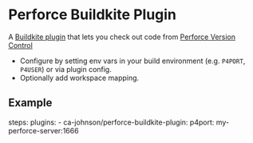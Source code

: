 # Perforce Buildkite Plugin

A [Buildkite plugin](https://buildkite.com/docs/agent/v3/plugins) that lets you check out code from [Perforce Version Control](https://www.perforce.com/products/helix-core)

* Configure by setting env vars in your build environment (e.g. `P4PORT`, `P4USER`) or via plugin config.
* Optionally add workspace mapping.

## Example

steps:
    plugins:
      - ca-johnson/perforce-buildkite-plugin:
          p4port: my-perforce-server:1666